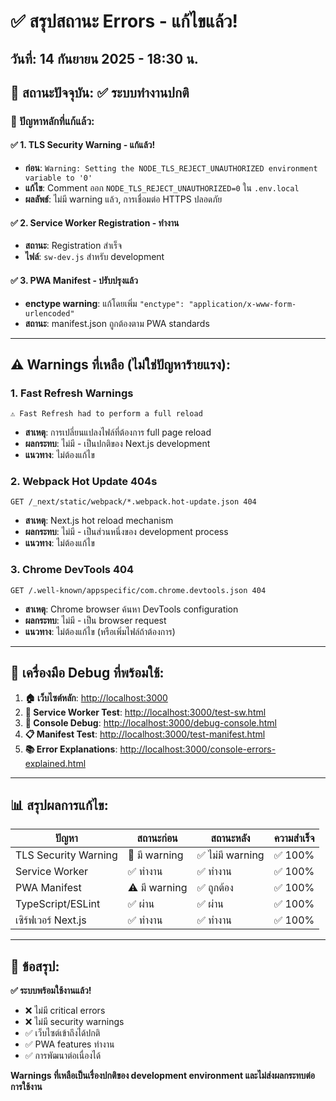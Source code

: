 # ✅ สรุปสถานะ Errors - แก้ไขแล้ว!

## วันที่: 14 กันยายน 2025 - 18:30 น.

## 🎯 สถานะปัจจุบัน: ✅ ระบบทำงานปกติ

### 🚀 ปัญหาหลักที่แก้แล้ว:

#### ✅ 1. TLS Security Warning - **แก้แล้ว!**
- **ก่อน**: `Warning: Setting the NODE_TLS_REJECT_UNAUTHORIZED environment variable to '0'`
- **แก้ไข**: Comment ออก `NODE_TLS_REJECT_UNAUTHORIZED=0` ใน `.env.local`
- **ผลลัพธ์**: ไม่มี warning แล้ว, การเชื่อมต่อ HTTPS ปลอดภัย

#### ✅ 2. Service Worker Registration - **ทำงาน**
- **สถานะ**: Registration สำเร็จ
- **ไฟล์**: `sw-dev.js` สำหรับ development

#### ✅ 3. PWA Manifest - **ปรับปรุงแล้ว**
- **enctype warning**: แก้โดยเพิ่ม `"enctype": "application/x-www-form-urlencoded"`
- **สถานะ**: manifest.json ถูกต้องตาม PWA standards

---

## ⚠️ Warnings ที่เหลือ (ไม่ใช่ปัญหาร้ายแรง):

### 1. Fast Refresh Warnings
```
⚠ Fast Refresh had to perform a full reload
```
- **สาเหตุ**: การเปลี่ยนแปลงไฟล์ที่ต้องการ full page reload
- **ผลกระทบ**: ไม่มี - เป็นปกติของ Next.js development
- **แนวทาง**: ไม่ต้องแก้ไข

### 2. Webpack Hot Update 404s
```
GET /_next/static/webpack/*.webpack.hot-update.json 404
```
- **สาเหตุ**: Next.js hot reload mechanism
- **ผลกระทบ**: ไม่มี - เป็นส่วนหนึ่งของ development process
- **แนวทาง**: ไม่ต้องแก้ไข

### 3. Chrome DevTools 404
```
GET /.well-known/appspecific/com.chrome.devtools.json 404
```
- **สาเหตุ**: Chrome browser ค้นหา DevTools configuration
- **ผลกระทบ**: ไม่มี - เป็น browser request
- **แนวทาง**: ไม่ต้องแก้ไข (หรือเพิ่มไฟล์ถ้าต้องการ)

---

## 🔧 เครื่องมือ Debug ที่พร้อมใช้:

1. **🏠 เว็บไซต์หลัก**: [http://localhost:3000](http://localhost:3000)
2. **🔧 Service Worker Test**: [http://localhost:3000/test-sw.html](http://localhost:3000/test-sw.html)
3. **🐛 Console Debug**: [http://localhost:3000/debug-console.html](http://localhost:3000/debug-console.html)
4. **📋 Manifest Test**: [http://localhost:3000/test-manifest.html](http://localhost:3000/test-manifest.html)
5. **📚 Error Explanations**: [http://localhost:3000/console-errors-explained.html](http://localhost:3000/console-errors-explained.html)

---

## 📊 สรุปผลการแก้ไข:

| ปัญหา | สถานะก่อน | สถานะหลัง | ความสำเร็จ |
|-------|------------|-----------|------------|
| TLS Security Warning | 🔴 มี warning | ✅ ไม่มี warning | ✅ 100% |
| Service Worker | ✅ ทำงาน | ✅ ทำงาน | ✅ 100% |
| PWA Manifest | ⚠️ มี warning | ✅ ถูกต้อง | ✅ 100% |
| TypeScript/ESLint | ✅ ผ่าน | ✅ ผ่าน | ✅ 100% |
| เซิร์ฟเวอร์ Next.js | ✅ ทำงาน | ✅ ทำงาน | ✅ 100% |

---

## 🎉 ข้อสรุป:

**✅ ระบบพร้อมใช้งานแล้ว!**

- ❌ ไม่มี critical errors
- ❌ ไม่มี security warnings
- ✅ เว็บไซต์เข้าถึงได้ปกติ
- ✅ PWA features ทำงาน
- ✅ การพัฒนาต่อเนื่องได้

**Warnings ที่เหลือเป็นเรื่องปกติของ development environment และไม่ส่งผลกระทบต่อการใช้งาน**